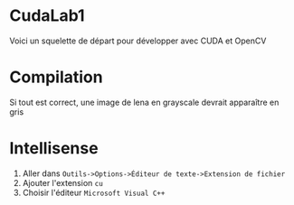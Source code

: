 # CudaLab1
Voici un squelette de départ pour développer avec CUDA et OpenCV
# Compilation
Si tout est correct, une image de lena en grayscale devrait apparaître en gris
# Intellisense
1. Aller dans `Outils->Options->Éditeur de texte->Extension de fichier`
2. Ajouter l'extension `cu`
3. Choisir l'éditeur `Microsoft Visual C++`
 
